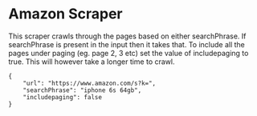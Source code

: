 # Amazon Scraper
This scraper crawls through the pages based on either searchPhrase. If searchPhrase is present in the input then it takes that. To include all the pages under paging (eg. page 2, 3 etc) set the value of includepaging to true. This will however take a longer time to crawl.    

```
{
    "url": "https://www.amazon.com/s?k=",
    "searchPhrase": "iphone 6s 64gb",
    "includepaging": false
}
```